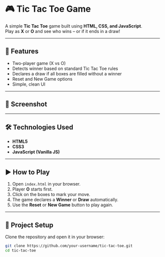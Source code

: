 # 🎮 Tic Tac Toe Game

A simple **Tic Tac Toe** game built using **HTML, CSS, and JavaScript**.  
Play as **X** or **O** and see who wins – or if it ends in a draw!

---

## 🚀 Features
- Two-player game (X vs O)
- Detects winner based on standard Tic Tac Toe rules
- Declares a draw if all boxes are filled without a winner
- Reset and New Game options
- Simple, clean UI

---

## 📸 Screenshot

---

## 🛠️ Technologies Used
- **HTML5**
- **CSS3**
- **JavaScript (Vanilla JS)**

---

## ▶️ How to Play
1. Open `index.html` in your browser.
2. Player **O** starts first.
3. Click on the boxes to mark your move.
4. The game declares a **Winner** or **Draw** automatically.
5. Use the **Reset** or **New Game** button to play again.

---

## 📂 Project Setup
Clone the repository and open it in your browser:

```bash
git clone https://github.com/your-username/tic-tac-toe.git
cd tic-tac-toe
